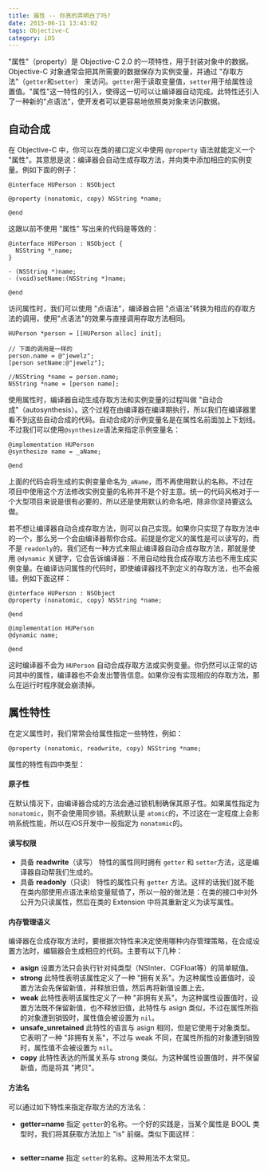```yaml
---
title: 属性 -- 你真的弄明白了吗?
date: 2015-06-11 13:43:02
tags: Objective-C
category: iOS
---
```

"属性"（property）是 Objective-C 2.0 的一项特性，用于封装对象中的数据。Objective-C 对象通常会把其所需要的数据保存为实例变量，并通过 "存取方法"（`getter`和`setter`） 来访问。`getter`用于读取变量值，`setter`用于给属性设置值。"属性"这一特性的引入，使得这一切可以让编译器自动完成。此特性还引入了一种新的"点语法"，使开发者可以更容易地依照类对象来访问数据。

<!--more-->

## 自动合成
在 Objective-C 中，你可以在类的接口定义中使用 `@property` 语法就能定义一个 "属性"。其意思是说：编译器会自动生成存取方法，并向类中添加相应的实例变量。例如下面的例子：
```
@interface HUPerson : NSObject

@property (nonatomic, copy) NSString *name;

@end
```
这跟以前不使用 "属性" 写出来的代码是等效的：
```
@interface HUPerson : NSObject {
  NSString *_name;
}

- (NSString *)name;
- (void)setName:(NSString *)name;

@end
```
访问属性时，我们可以使用 "点语法"，编译器会把 "点语法"转换为相应的存取方法的调用，使用"点语法"的效果与直接调用存取方法相同。
``` 
HUPerson *person = [[HUPerson alloc] init];

// 下面的调用是一样的
person.name = @"jewelz";
[person setName:@"jewelz"];

//NSString *name = person.name;
NSString *name = [person name];
```
使用属性时，编译器自动生成存取方法和实例变量的过程叫做 "自动合成"（autosynthesis）。这个过程在由编译器在编译期执行，所以我们在编译器里看不到这些自动合成的代码。自动合成的示例变量名是在属性名前面加上下划线。不过我们可以使用`@synthesize`语法来指定示例变量名：
```
@implementation HUPerson
@synthesize name = _aName;

@end
```
上面的代码会将生成的实例变量命名为`_aName`，而不再使用默认的名称。不过在项目中使用这个方法修改实例变量的名称并不是个好主意。统一的代码风格对于一个大型项目来说是很有必要的，所以还是使用默认的命名吧，除非你坚持要这么做。

若不想让编译器自动合成存取方法，则可以自己实现。如果你只实现了存取方法中的一个，那么另一个会由编译器帮你合成。前提是你定义的属性是可以读写的，而不是 `readonly`的。我们还有一种方式来阻止编译器自动合成存取方法，那就是使用 `@dynamic` 关键字，它会告诉编译器：不用自动给我合成存取方法也不用生成实例变量。在编译访问属性的代码时，即使编译器找不到定义的存取方法，也不会报错。例如下面这样：
```
@interface HUPerson : NSObject
@property (nonatomic, copy) NSString *name;

@end

@implementation HUPerson
@dynamic name;

@end

```
这时编译器不会为 `HUPerson` 自动合成存取方法或实例变量。你仍然可以正常的访问其中的属性，编译器也不会发出警告信息。如果你没有实现相应的存取方法，那么在运行时程序就会崩溃掉。

## 属性特性
在定义属性时，我们常常会给属性指定一些特性，例如：
```
@property (nonatomic, readwrite, copy) NSString *name;
```
属性的特性有四中类型：
#### 原子性
在默认情况下，由编译器合成的方法会通过锁机制确保其原子性。如果属性指定为 `nonatomic`，则不会使用同步锁。系统默认是 `atomic`的，不过这在一定程度上会影响系统性能，所以在iOS开发中一般指定为 `nonatomic`的。
#### 读写权限
* 具备 **readwrite**（读写） 特性的属性同时拥有 `getter` 和 `setter`方法，这是编译器自动帮我们生成的。
* 具备 **readonly**（只读） 特性的属性只有 `getter` 方法。这样的话我们就不能在类内部使用点语法来给变量赋值了，所以一般的做法是：在类的接口中对外公开为只读属性，然后在类的 Extension 中将其重新定义为读写属性。
#### 内存管理语义
编译器在合成存取方法时，要根据次特性来决定使用哪种内存管理策略，在合成设置方法时，编辑器会生成相应的代码。主要有以下几种：

* **asign** 设置方法只会执行针对纯类型（NSInter、CGFloat等）的简单赋值。
* **strong** 此特性表明该属性定义了一种 "拥有关系"。为这种属性设置值时，设置方法会先保留新值，并释放旧值，然后再将新值设置上去。
* **weak** 此特性表明该属性定义了一种 "非拥有关系"。为这种属性设置值时，设置方法既不保留新值，也不释放旧值，此特性与 asign 类似，不过在属性所指的对象遭到销毁时，属性值会被设置为 `nil`。
* **unsafe_unretained** 此特性的语言与 asign 相同，但是它使用于对象类型。它表明了一种 "非拥有关系"，不过与 weak 不同，在属性所指的对象遭到销毁时，属性值不会被设置为 `nil`。
* **copy** 此特性表达的所属关系与 strong 类似。为这种属性设置值时，并不保留新值，而是将其 "拷贝"。
#### 方法名
可以通过如下特性来指定存取方法的方法名：

* **getter=name** 指定 `getter`的名称。一个好的实践是，当某个属性是 BOOL 类型时，我们将其获取方法加上 "is" 前缀。类似下面这样：
    ```@property (nonatomic, assign, getter=isOn) BOOL on;
    ```
* **setter=name** 指定 `setter`的名称。这种用法不太常见。


